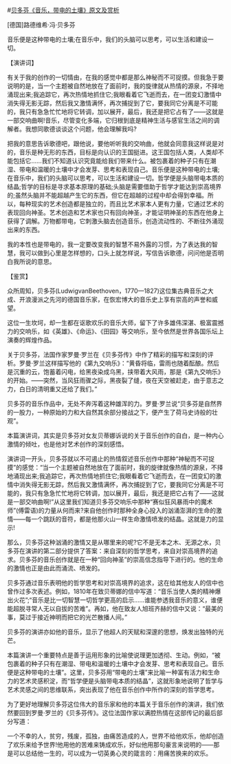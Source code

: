 #[贝多芬《音乐，带电的土壤》原文及赏析](https://www.vrrw.net/wx/14694.html)

[德国]路德维希·冯·贝多芬

音乐便是这种带电的土壤;在音乐中，我们的头脑可以思考，可以生活和建设一切。

【演讲词】

有关于我的创作的一切情由，在我的感觉中都是那么神秘而不可捉摸。但我急于要说明的是，当一个主题被自然地放在了面前时，我的旋律就从热情的源泉，不择地涌现出来;我追踪它，再次热情地抓住它;我眼看着它飞逝而去，在一团变幻激情中消失得无影无踪，然后我又激情满怀，再次捕捉到了它，要我同它分离是不可能的，我只有急急忙忙地将它转调，加以展开，最后，我还是把它占有了——这就是一部交响曲啊!音乐，尽管变化多端，它归根到底是精神生活与感官生活之间的调解者。我想同歌德谈谈这个问题，他会理解我吗?

把我的意思告诉歌德吧，跟他说，要他听听我的交响曲，他就会同意我这样说是对的，音乐是种无形的东西，目标是向认识的王国挺进。这王国包括人类，人类却不能包括它……我们不知道认识究竟能给我们带来什么。被包裹着的种子只有在潮湿、带电和温暖的土壤中才会发芽、思考和表现自己。音乐便是这种带电的土壤;在音乐中，我们的头脑可以思考，可以生活和建设一切。哲学便是头脑带电本质的结晶;哲学的目标是寻求基本原理的基础;头脑是需要借助于哲学才能达到崇高境界的;虽然头脑并不能超越产生它的东西，但它在超越的过程中却会得到幸福。所以，每种现实的艺术创造都是独立的，而且比艺术家本人更有力量，它通过艺术的表现回向神圣。艺术创造和艺术家也只有回向神圣，才能证明神圣的东西在他身上获得了调解。万物都带电，它刺激头脑去创造音乐，创造流动性的、不断往外涌现出来的东西。

我的本性也是带电的，我一定要改变我的智慧不易外露的习惯，为了表达我的智慧，我可以做到心里是怎样想的，口头上就怎样说，写信告诉歌德，问问他是否明白我所说的意思。



【鉴赏】

众所周知，贝多芬(LudwigvanBeethoven，1770—1827)这位集古典音乐之大成、开浪漫派之先河的德国音乐家，在恢宏博大的音乐史上享有崇高的声誉和威望。

这位一生坎坷，却一生都在讴歌欢乐的音乐大师，留下了许多雄伟深湛、极富震撼力的交响乐，如《英雄》、《命运》、《田园》等交响乐，至今依然是世界各国乐坛上演奏的辉煌作品。

关于贝多芬，法国作家罗曼·罗兰在《贝多芬传》中作了精彩的描写和深刻的评析。罗曼·罗兰这样描写他的《第九交响乐》：“黄昏将临，雷雨也随着酝酿。然后是沉重的云，饱蓄着闪电，给黑夜染成乌黑，挟带着大风雨，那是《第九交响乐》的开始。——突然，当风狂雨骤之际，黑夜裂了缝，夜在天空被赶走，由于意志之力，白日的清明重又还给了我们。”

贝多芬的音乐作品中，无处不奔泻着这种雄浑的力。罗曼·罗兰说“贝多芬是自然界的一股力，一种原始的力和大自然其余部分接战之下，便产生了荷马史诗般的壮观”。

本篇演讲词，其实是贝多芬对女友贝蒂娜诉说的关于音乐创作的自白，是一种内心激情的倾吐，也是他对艺术创作的深刻感悟。

演讲词一开头，贝多芬就以不可遏止的热情叙述音乐创作中那种“神秘而不可捉摸”的感觉：“当一个主题被自然地放在了面前时，我的旋律就像热情的源泉，不择地涌现出来;我追踪它，再次热情地抓住它;我眼看着它飞逝而去，在一团变幻的激情中消失得无影无踪，然后我又激情满怀，再次捕捉到了它，要我同它分离是不可能的，我只有急急忙忙地将它转调，加以展开，最后，我还是把它占有了——这就是一部交响曲啊!”从这里我们知道贝多芬交响乐中那种“赛似狂风暴雨中的魔术师”(傅雷语)的力量从何而来?来自他创作时那种全身心投入的汹涌澎湃的生命的激情——每一个跳跃的音符，都是他那火山一样生命激情喷发的结晶。这就是力的显示!

那么，贝多芬这种汹涌的激情又是从哪里来的呢?它不是无本之木、无源之水，贝多芬在演讲的第二部分提供了答案：来自深刻的哲学思考，来自对崇高境界的追求。贝多芬的音乐创作就是在一种“回向神圣”的崇高信念指导下进行的。他的生命的激情也正是由此而涌流、喷发的。

贝多芬通过音乐表明他的哲学思考和对崇高境界的追求，这在给其他友人的信中也曾作过多次表述。例如，1810年在致贝蒂娜的信中写道：“音乐当使人类的精神爆出火花”;“音乐是比一切智慧一切哲学更高的启示……谁能参透我音乐的意义，谁便能超脱寻常人无以自拔的苦难”。再如，他在致友人旭班齐赫的信中又说：“最美的事，莫过于接近神明而把它的光芒散播人间。”

贝多芬的演讲亦如他的音乐，显示了他超人的天赋和深邃的思想，焕发出独特的光芒。

本篇演讲一个重要特点是善于运用形象的比喻使说理更加透彻、生动。例如，“被包裹着的种子只有在潮湿、带电和温暖的土壤中才会发芽、思考和表现自己。音乐便是这种带电的土壤”。这里，贝多芬用“带电的土壤”来比喻一种富有活力和生命力的艺术灵感积淀，而“哲学便是头脑带电本质的结晶”，这就形象地说明了哲学与艺术灵感之间的思维联系，突出表现了他在音乐创作中所作的深刻的哲学思考。

为了更好地理解贝多芬这位伟大的音乐家和他的本篇关于音乐创作的演讲，我们依然要回到罗曼·罗兰的《贝多芬传》。这位法国作家以满腔热情在这部传记的最后部分写道：

一个不幸的人，贫穷，残废，孤独，由痛苦造成的人，世界不给他欢乐，他却创造了欢乐来给予世界!他用他的苦难来铸成欢乐，好似他用那句豪言来说明的——那是可以总结他一生的，可以成为一切英勇心灵的箴言的：用痛苦换来的欢乐。

